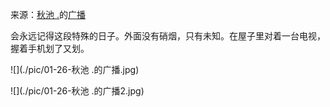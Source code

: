 来源：[秋池 .](https://www.douban.com/people/62998137/status/2772553286/)的[广播](https://www.douban.com/people/62998137/status/2774916463/)

会永远记得这段特殊的日子。外面没有硝烟，只有未知。在屋子里对着一台电视，握着手机划了又划。  

![](./pic/01-26-秋池 .的广播.jpg)

![](./pic/01-26-秋池 .的广播2.jpg)